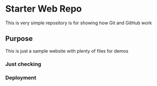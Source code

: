 # Starter Web Repo

This is very simple repository is for showing how Git and GitHub work

## Purpose

This is just a sample website with plenty of files for demos

### Just checking

### Deployment